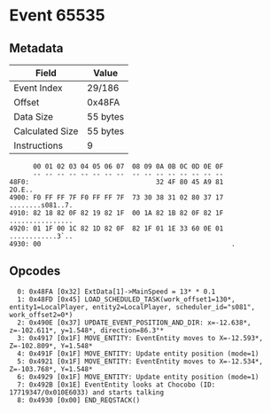 # Event 65535

## Metadata

| Field           | Value    |
|-----------------|----------|
| Event Index     | 29/186   |
| Offset          | 0x48FA   |
| Data Size       | 55 bytes |
| Calculated Size | 55 bytes |
| Instructions    | 9        |

```
      00 01 02 03 04 05 06 07  08 09 0A 0B 0C 0D 0E 0F
      -- -- -- -- -- -- -- --  -- -- -- -- -- -- -- --
48F0:                                32 4F 80 45 A9 81            2O.E..
4900: F0 FF FF 7F F0 FF FF 7F  73 30 38 31 02 80 37 17  ........s081..7.
4910: 82 18 82 0F 82 19 82 1F  00 1A 82 1B 82 0F 82 1F  ................
4920: 01 1F 00 1C 82 1D 82 0F  82 1F 01 1E 33 60 0E 01  ............3`..
4930: 00                                                .               
```

## Opcodes

```
  0: 0x48FA [0x32] ExtData[1]->MainSpeed = 13* * 0.1
  1: 0x48FD [0x45] LOAD_SCHEDULED_TASK(work_offset1=130*, entity1=LocalPlayer, entity2=LocalPlayer, scheduler_id="s081", work_offset2=0*)
  2: 0x490E [0x37] UPDATE_EVENT_POSITION_AND_DIR: x=-12.638*, z=-102.611*, y=1.548*, direction=86.3°*
  3: 0x4917 [0x1F] MOVE_ENTITY: EventEntity moves to X=-12.593*, Z=-102.809*, Y=1.548*
  4: 0x491F [0x1F] MOVE_ENTITY: Update entity position (mode=1)
  5: 0x4921 [0x1F] MOVE_ENTITY: EventEntity moves to X=-12.534*, Z=-103.768*, Y=1.548*
  6: 0x4929 [0x1F] MOVE_ENTITY: Update entity position (mode=1)
  7: 0x492B [0x1E] EventEntity looks at Chocobo (ID: 17719347/0x010E6033) and starts talking
  8: 0x4930 [0x00] END_REQSTACK()
```
